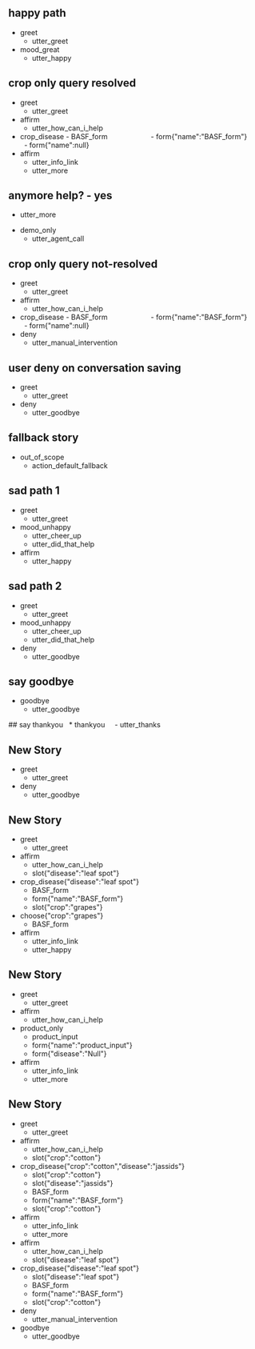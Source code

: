 ## happy path
* greet
  - utter_greet
* mood_great
  - utter_happy

## crop only query resolved
* greet
  - utter_greet
* affirm
  - utter_how_can_i_help
* crop_disease
  - BASF_form                   
  - form{"name":"BASF_form"}   
  - form{"name":null}
* affirm
  - utter_info_link
  - utter_more

## anymore help?  - yes
  - utter_more
* demo_only
  - utter_agent_call

## crop only query not-resolved
* greet
  - utter_greet
* affirm
  - utter_how_can_i_help
* crop_disease
  - BASF_form                   
  - form{"name":"BASF_form"}   
  - form{"name":null}
* deny
  - utter_manual_intervention

## user deny on conversation saving
* greet
  - utter_greet
* deny
  - utter_goodbye

## fallback story
* out_of_scope
  - action_default_fallback

## sad path 1
* greet
  - utter_greet
* mood_unhappy
  - utter_cheer_up
  - utter_did_that_help
* affirm
  - utter_happy

## sad path 2
* greet
  - utter_greet
* mood_unhappy
  - utter_cheer_up
  - utter_did_that_help
* deny
  - utter_goodbye

## say goodbye
* goodbye
  - utter_goodbye

## say thankyou
  * thankyou
    - utter_thanks

## New Story
* greet
    - utter_greet
* deny
    - utter_goodbye

## New Story
* greet
    - utter_greet
* affirm
    - utter_how_can_i_help
    - slot{"disease":"leaf spot"}
* crop_disease{"disease":"leaf spot"}
    - BASF_form
    - form{"name":"BASF_form"}
    - slot{"crop":"grapes"}
* choose{"crop":"grapes"}
    - BASF_form
* affirm
    - utter_info_link
    - utter_happy

## New Story

* greet
    - utter_greet
* affirm
    - utter_how_can_i_help
* product_only
    - product_input
    - form{"name":"product_input"}
    - form{"disease":"Null"}
* affirm
  - utter_info_link
  - utter_more

## New Story

* greet
    - utter_greet
* affirm
    - utter_how_can_i_help
    - slot{"crop":"cotton"}
* crop_disease{"crop":"cotton","disease":"jassids"}
    - slot{"crop":"cotton"}
    - slot{"disease":"jassids"}
    - BASF_form
    - form{"name":"BASF_form"}
    - slot{"crop":"cotton"}
* affirm
    - utter_info_link
    - utter_more
* affirm
    - utter_how_can_i_help
    - slot{"disease":"leaf spot"}
* crop_disease{"disease":"leaf spot"}
    - slot{"disease":"leaf spot"}
    - BASF_form
    - form{"name":"BASF_form"}
    - slot{"crop":"cotton"}
* deny
    - utter_manual_intervention
* goodbye
    - utter_goodbye
